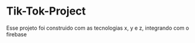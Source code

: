 # Tik-Tok-Project
Esse projeto foi construido com as tecnologias x, y e z, integrando com o firebase
